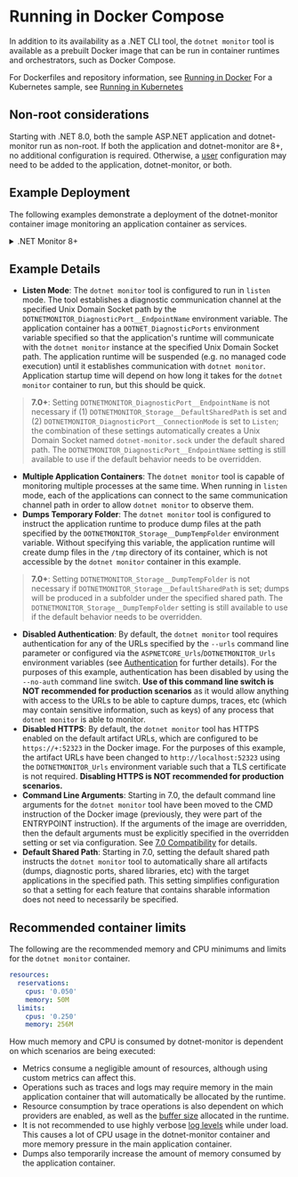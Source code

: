 # Running in Docker Compose

In addition to its availability as a .NET CLI tool, the `dotnet monitor` tool is available as a prebuilt Docker image that can be run in container runtimes and orchestrators, such as Docker Compose.

For Dockerfiles and repository information, see [Running in Docker](./docker.md)
For a Kubernetes sample, see [Running in Kubernetes](./kubernetes.md)

## Non-root considerations

Starting with .NET 8.0, both the sample ASP.NET application and dotnet-monitor run as non-root. If both the application and dotnet-monitor are 8+, no additional configuration is required. Otherwise, a [user](https://docs.docker.com/reference/compose-file/services/#user) configuration may need to be added to the application, dotnet-monitor, or both.

## Example Deployment

The following examples demonstrate a deployment of the dotnet-monitor container image monitoring an application container as services.

<details>
  <summary>.NET Monitor 8+</summary>

```yaml
# Tell us about your experience using dotnet monitor: https://aka.ms/dotnet-monitor-survey
services:
  app:
    image: mcr.microsoft.com/dotnet/samples:aspnetapp-chiseled
    ports:
      - "8080:8080"
    environment:
      - DOTNET_DiagnosticPorts=/diag/dotnet-monitor.sock
    volumes:
      - diagvol:/diag
    deploy:
      resources:
        limits:
          cpus: '0.250'
          memory: 512M

  monitor:
    image: mcr.microsoft.com/dotnet/monitor:8
    # DO NOT use the --no-auth argument for deployments in production; this argument is used for demonstration
    # purposes only in this example. Please continue reading after this example for further details.
    command: ["collect", "--no-auth"]
    ports:
      - "52323:52323"
      - "52325:52325"
    environment:
      - DOTNETMONITOR_DiagnosticPort__ConnectionMode=Listen
      - DOTNETMONITOR_Storage__DefaultSharedPath=/diag
      # ALWAYS use the HTTPS form of the URL for deployments in production; the removal of HTTPS is done for
      # demonstration purposes only in this example. Please continue reading after this example for further details.
      - DOTNETMONITOR_Urls=http://+:52323
      # The metrics URL is set in the CMD instruction of the image by default. However, this deployment overrides that with the args setting; manually set the URL to the same value using configuration.
      - DOTNETMONITOR_Metrics__Endpoints=http://+:52325
      # The image will output logging in a json format by default, which is great for ingestion by tools such as Azure Monitor Log Analytics.
      # Switch the logging format to simple for this sample for easier reading.
      - Logging__Console__FormatterName=simple
    volumes:
      - diagvol:/diag
    deploy:
      resources:
        reservations:
          cpus: '0.050'
          memory: 50M
        limits:
          cpus: '0.250'
          memory: 256M

volumes:
  diagvol:
    driver_opts:
      type: tmpfs
      device: tmpfs
```
</details>

## Example Details

* __Listen Mode__: The `dotnet monitor` tool is configured to run in `listen` mode. The tool establishes a diagnostic communication channel at the specified Unix Domain Socket path by the `DOTNETMONITOR_DiagnosticPort__EndpointName` environment variable. The application container has a `DOTNET_DiagnosticPorts` environment variable specified so that the application's runtime will communicate with the `dotnet monitor` instance at the specified Unix Domain Socket path. The application runtime will be suspended (e.g. no managed code execution) until it establishes communication with `dotnet monitor`. Application startup time will depend on how long it takes for the `dotnet monitor` container to run, but this should be quick.
> **7.0+**: Setting `DOTNETMONITOR_DiagnosticPort__EndpointName` is not necessary if (1) `DOTNETMONITOR_Storage__DefaultSharedPath` is set and (2) `DOTNETMONITOR_DiagnosticPort__ConnectionMode` is set to `Listen`; the combination of these settings automatically creates a Unix Domain Socket named `dotnet-monitor.sock` under the default shared path.  The `DOTNETMONITOR_DiagnosticPort__EndpointName` setting is still available to use if the default behavior needs to be overridden.
* __Multiple Application Containers__: The `dotnet monitor` tool is capable of monitoring multiple processes at the same time. When running in `listen` mode, each of the applications can connect to the same communication channel path in order to allow `dotnet monitor` to observe them.
* __Dumps Temporary Folder__: The `dotnet monitor` tool is configured to instruct the application runtime to produce dump files at the path specified by the `DOTNETMONITOR_Storage__DumpTempFolder` environment variable. Without specifying this variable, the application runtime will create dump files in the `/tmp` directory of its container, which is not accessible by the `dotnet monitor` container in this example.
> **7.0+**: Setting `DOTNETMONITOR_Storage__DumpTempFolder` is not necessary if `DOTNETMONITOR_Storage__DefaultSharedPath` is set; dumps will be produced in a subfolder under the specified shared path. The `DOTNETMONITOR_Storage__DumpTempFolder` setting is still available to use if the default behavior needs to be overridden.
* __Disabled Authentication__: By default, the `dotnet monitor` tool requires authentication for any of the URLs specified by the `--urls` command line parameter or configured via the `ASPNETCORE_Urls`/`DOTNETMONITOR_Urls` environment variables (see [Authentication](./authentication.md) for further details). For the purposes of this example, authentication has been disabled by using the `--no-auth` command line switch. __Use of this command line switch is NOT recommended for production scenarios__ as it would allow anything with access to the URLs to be able to capture dumps, traces, etc (which may contain sensitive information, such as keys) of any process that `dotnet monitor` is able to monitor.
* __Disabled HTTPS__: By default, the `dotnet monitor` tool has HTTPS enabled on the default artifact URLs, which are configured to be `https://+:52323` in the Docker image. For the purposes of this example, the artifact URLs have been changed to `http://localhost:52323` using the `DOTNETMONITOR_Urls` environment variable such that a TLS certificate is not required. __Disabling HTTPS is NOT recommended for production scenarios.__
* __Command Line Arguments__: Starting in 7.0, the default command line arguments for the `dotnet monitor` tool have been moved to the CMD instruction of the Docker image (previously, they were part of the ENTRYPOINT instruction). If the arguments of the image are overridden, then the default arguments must be explicitly specified in the overridden setting or set via configuration. See [7.0 Compatibility](compatibility/7.0/README.md#docker-container-entrypoint-split) for details.
* __Default Shared Path__: Starting in 7.0, setting the default shared path instructs the `dotnet monitor` tool to automatically share all artifacts (dumps, diagnostic ports, shared libraries, etc) with the target applications in the specified path. This setting simplifies configuration so that a setting for each feature that contains sharable information does not need to necessarily be specified.

## Recommended container limits

The following are the recommended memory and CPU minimums and limits for the `dotnet monitor` container.

```yaml
resources:
  reservations:
    cpus: '0.050'
    memory: 50M
  limits:
    cpus: '0.250'
    memory: 256M
```

How much memory and CPU is consumed by dotnet-monitor is dependent on which scenarios are being executed:
- Metrics consume a negligible amount of resources, although using custom metrics can affect this.
- Operations such as traces and logs may require memory in the main application container that will automatically be allocated by the runtime.
- Resource consumption by trace operations is also dependent on which providers are enabled, as well as the [buffer size](./api/definitions.md#eventprovidersconfiguration) allocated in the runtime.
- It is not recommended to use highly verbose [log levels](./api/definitions.md#loglevel) while under load. This causes a lot of CPU usage in the dotnet-monitor container and more memory pressure in the main application container.
- Dumps also temporarily increase the amount of memory consumed by the application container.
